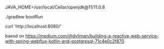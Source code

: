 JAVA_HOME=/usr/local/Cellar/openjdk@11/11.0.8

./gradlew bootRun 

curl 'http://localhost:8080/'

baesd on https://medium.com/@dvliman/building-a-reactive-web-service-with-spring-webflux-kotlin-and-postgresql-71c4e0c2f870

